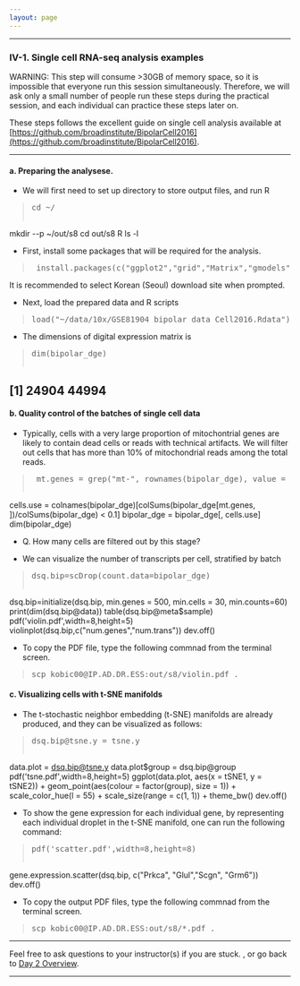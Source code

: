 ```yaml
---
layout: page
---
```


---

### IV-1. Single cell RNA-seq analysis examples

WARNING: This step will consume >30GB of memory space, so it is
impossible that everyone run this session simultaneously. Therefore,
we will ask only a
small number of people run these steps during the practical
session, and each individual can practice these steps later on.

These steps follows the excellent guide on single cell analysis
available at
[https://github.com/broadinstitute/BipolarCell2016](https://github.com/broadinstitute/BipolarCell2016). 

---

#### a. Preparing the analysese. 

- We will first need to set up directory to store output files, and
run R
><pre>cd ~/
mkdir --p ~/out/s8
cd out/s8
R
ls -l</pre>

- First, install some packages that will be required for the analysis.
><pre> install.packages(c("ggplot2","grid","Matrix","gmodels","RANN","reshape"))</pre>
It is recommended to select Korean (Seoul) download site when
prompted.

- Next, load the prepared data and R scripts
><pre>load("~/data/10x/GSE81904_bipolar_data_Cell2016.Rdata")source("~/data/10x/class.R")</pre>

- The dimensions of digital expression matrix is
><pre>dim(bipolar_dge) 
## [1] 24904 44994</pre>

#### b. Quality control of the batches of single cell data

- Typically, cells with a very large proportion of mitochontrial genes
are likely to contain dead cells or reads with technical artifacts. We
will filter out cells that has more than 10% of mitochondrial reads
among the total reads.
> <pre> mt.genes = grep("mt-", rownames(bipolar_dge), value = TRUE)
cells.use = colnames(bipolar_dge)[colSums(bipolar_dge[mt.genes, ])/colSums(bipolar_dge) < 0.1]
bipolar_dge = bipolar_dge[, cells.use]
dim(bipolar_dge) </pre>
  * Q. How many cells are filtered out by this stage?
  
- We can visualize the number of transcripts per cell, stratified by
  batch
><pre>dsq.bip=scDrop(count.data=bipolar_dge)
dsq.bip=initialize(dsq.bip, min.genes = 500, min.cells = 30, min.counts=60) 
print(dim(dsq.bip@data)) 
table(dsq.bip@meta$sample)
pdf('violin.pdf',width=8,height=5)
violinplot(dsq.bip,c("num.genes","num.trans"))
dev.off()</pre>

- To copy the PDF file, type the following commnad from the terminal screen.
><pre>scp kobic00@IP.AD.DR.ESS:out/s8/violin.pdf . </pre>

  
#### c. Visualizing cells with t-SNE manifolds
- The t-stochastic neighbor embedding (t-SNE) manifolds are already
produced, and they can be visualized as follows:
><pre>dsq.bip@tsne.y = tsne.y
data.plot = dsq.bip@tsne.y
data.plot$group = dsq.bip@group
pdf('tsne.pdf',width=8,height=5)
ggplot(data.plot, aes(x = tSNE1, y = tSNE2)) + geom_point(aes(colour = factor(group), 
size = 1)) + scale_color_hue(l = 55) + scale_size(range = c(1, 1)) + theme_bw() 
dev.off()</pre>

- To show the gene expression for each individual gene, by
representing each individual droplet in the t-SNE manifold, one can
run the following command:
><pre>pdf('scatter.pdf',width=8,height=8)
gene.expression.scatter(dsq.bip, c("Prkca", "Glul","Scgn", "Grm6")) 
dev.off()</pre>

- To copy the output PDF files, type the following commnad from the terminal screen.
><pre>scp kobic00@IP.AD.DR.ESS:out/s8/*.pdf . </pre>

---
Feel free to ask questions to your instructor(s) if you are stuck. 
, or go back to [Day 2 Overview](../day2).

---
